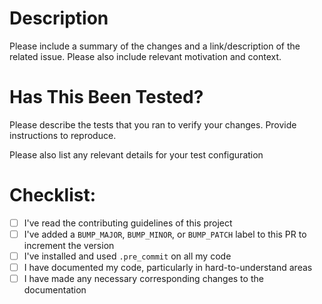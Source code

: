 # Description

Please include a summary of the changes and a link/description of the related issue.
Please also include relevant motivation and context.


# Has This Been Tested?

Please describe the tests that you ran to verify your changes. Provide instructions to reproduce.

Please also list any relevant details for your test configuration


# Checklist:

- [ ] I've read the contributing guidelines of this project
- [ ] I've added a `BUMP_MAJOR`, `BUMP_MINOR`, or `BUMP_PATCH` label to this PR to increment the version
- [ ] I've installed and used `.pre_commit` on all my code
- [ ] I have documented my code, particularly in hard-to-understand areas
- [ ] I have made any necessary corresponding changes to the documentation
